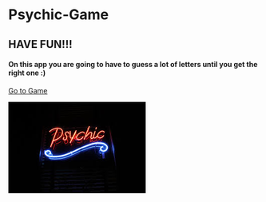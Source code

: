# Psychic-Game
## HAVE FUN!!!
#### On this app you are going to have to guess a lot of letters until you get the right one :)

[Go to Game](https://github.com/Valeria-OG/Psychic-Game)

![image](https://github.com/Valeria-OG/Reponsive-Portafolio/blob/master/assets/images/p.png)
